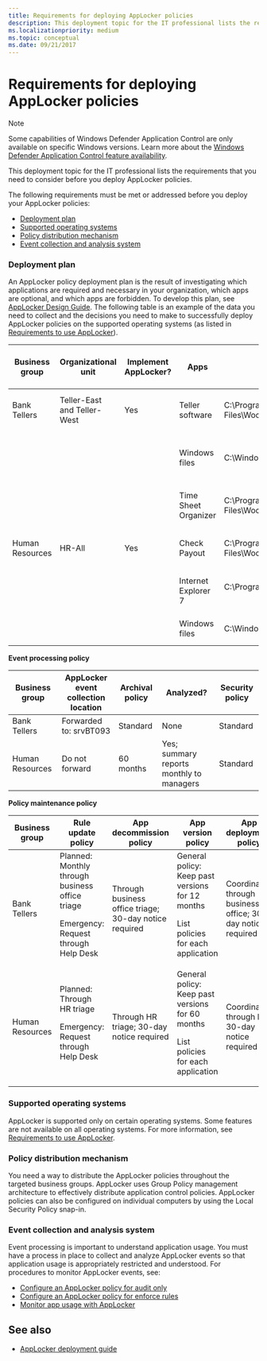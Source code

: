 ```yaml
---
title: Requirements for deploying AppLocker policies
description: This deployment topic for the IT professional lists the requirements that you need to consider before you deploy AppLocker policies.
ms.localizationpriority: medium
ms.topic: conceptual
ms.date: 09/21/2017
---
```


# Requirements for deploying AppLocker policies

>[!NOTE]
>Some capabilities of Windows Defender Application Control are only available on specific Windows versions. Learn more about the [Windows Defender Application Control feature availability](/windows/security/threat-protection/windows-defender-application-control/feature-availability).

This deployment topic for the IT professional lists the requirements that you need to consider before you deploy AppLocker policies.

The following requirements must be met or addressed before you deploy your AppLocker policies:
-   [Deployment plan](#bkmk-reqdepplan)
-   [Supported operating systems](#bkmk-reqsupportedos)
-   [Policy distribution mechanism](#bkmk-reqpolicydistmech)
-   [Event collection and analysis system](#bkmk-reqeventcollectionsystem)

### <a href="" id="bkmk-reqdepplan"></a>Deployment plan

An AppLocker policy deployment plan is the result of investigating which applications are required and necessary in your organization, which apps are optional, and which apps are forbidden. To develop this plan, see [AppLocker Design Guide](applocker-policies-design-guide.md). The following table is an example of the data you need to collect and the decisions you need to make to successfully deploy AppLocker policies on the supported operating systems (as listed in [Requirements to use AppLocker](requirements-to-use-applocker.md)).

|Business group|Organizational unit|Implement AppLocker?|Apps|Installation path|Use default rule or define new rule condition|Allow or deny|GPO name|Support policy|
|--- |--- |--- |--- |--- |--- |--- |--- |--- |
|Bank Tellers|Teller-East and Teller-West|Yes|Teller software|C:\Program Files\Woodgrove\Teller.exe|File is signed; create a publisher condition|Allow|Tellers|Web help|
||||Windows files|C:\Windows|Create a path exception to the default rule to exclude \Windows\Temp|Allow||Help Desk|
||||Time Sheet Organizer|C:\Program Files\Woodgrove\HR\Timesheet.exe|File is not signed; create a file hash condition|Allow||Web help|
|Human Resources|HR-All|Yes|Check Payout|C:\Program Files\Woodgrove\HR\Checkcut.exe|File is signed; create a publisher condition|Allow|HR|Web help|
||||Internet Explorer 7|C:\Program Files\Internet Explorer</p>|File is signed; create a publisher condition|Deny||Help Desk|
||||Windows files|C:\Windows|Use the default rule for the Windows path|Allow||Help Desk|
 
<b>Event processing policy</b>

|Business group|AppLocker event collection location|Archival policy|Analyzed?|Security policy|
|--- |--- |--- |--- |--- |
|Bank Tellers|Forwarded to: srvBT093|Standard|None|Standard|
|Human Resources|Do not forward|60 months|Yes; summary reports monthly to managers|Standard|
 
<b>Policy maintenance policy</b>

|Business group|Rule update policy|App decommission policy|App version policy|App deployment policy|
|--- |--- |--- |--- |--- |
|Bank Tellers|Planned: Monthly through business office triage<p>Emergency: Request through Help Desk|Through business office triage; 30-day notice required|General policy: Keep past versions for 12 months<p>List policies for each application|Coordinated through business office; 30-day notice required|
|Human Resources|Planned: Through HR triage<p>Emergency: Request through Help Desk|Through HR triage; 30-day notice required|General policy: Keep past versions for 60 months<p>List policies for each application|Coordinated through HR; 30-day notice required|
 
### <a href="" id="bkmk-reqsupportedos"></a>Supported operating systems

AppLocker is supported only on certain operating systems. Some features are not available on all operating systems. For more information, see [Requirements to use AppLocker](requirements-to-use-applocker.md).

### <a href="" id="bkmk-reqpolicydistmech"></a>Policy distribution mechanism

You need a way to distribute the AppLocker policies throughout the targeted business groups. AppLocker uses Group Policy management architecture to effectively distribute application control policies. AppLocker policies can also be configured on individual computers by using the Local Security Policy snap-in.

### <a href="" id="bkmk-reqeventcollectionsystem"></a>Event collection and analysis system

Event processing is important to understand application usage. You must have a process in place to collect and analyze AppLocker events so that application usage is appropriately restricted and understood. For procedures to monitor AppLocker events, see:
-   [Configure an AppLocker policy for audit only](configure-an-applocker-policy-for-audit-only.md)
-   [Configure an AppLocker policy for enforce rules](configure-an-applocker-policy-for-enforce-rules.md)
-   [Monitor app usage with AppLocker](monitor-application-usage-with-applocker.md)

## See also

- [AppLocker deployment guide](applocker-policies-deployment-guide.md)
